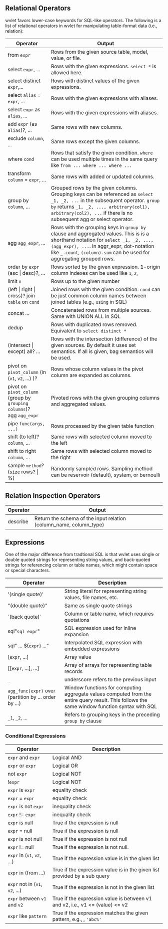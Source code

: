 
## Relational Operators

wvlet favors lower-case keywords for SQL-like operators. The following is a list of relational operators in wvlet for manipulating table-format data (i.e., relation):

| Operator | Output |
| --- | --- | 
| from `expr` | Rows from the given source table, model, value, or file.  |
| select `expr`, ... | Rows with the given expressions. `select *` is allowed here. |
| select distinct `expr`,... | Rows with distinct values of the given expressions. |
| select `alias` = `expr`, ... | Rows with the given expressions with aliases. |
| select `expr` as `alias`, ... | Rows with the given expressions with aliases. |
| add `expr` (as `alias`)?, ... | Same rows with new columns. |
| exclude `column`, ... | Same rows except the given columns. |
| where `cond` | Rows that satisfy the given condition. `where` can be used multiple times in the same query like `from ... where ... where ...` |
| transform `column` = `expr`, ... | Same rows with added or updated columns. |  
| group by `column`, ... | Grouped rows by the given columns. Grouping keys can be referenced as `select _1, _2, ...`  in the subsequent operator. `group by` returns `_1, _2, ..., arbitrary(col1), arbitrary(col2), ...` if there is no subsequent agg or select operator. |
| agg `agg_expr`, ... | Rows with the grouping keys in `group by` clause and aggregated values.  This is is a shorthand notation for `select _1, _2, ..., (agg_expr), ...`. In aggr_expr, dot-notation like `_.count`, `(column).sum` can be used for aggregating grouped rows.|
| order by `expr` (asc \| desc)?, ... | Rows sorted by the given expression. 1-origin column indexes can be used like `1`, `2`, |
| limit `n` | Rows up to the given number |
| (left \| right \| cross)? join `table` on `cond` | Joined rows with the given condition. `cond` can be just common column names between joined tables (e.g., `using` in SQL) |
| concat ... | Concatenated rows from multiple sources. Same with UNION ALL in SQL |
| dedup | Rows with duplicated rows removed. Equivalent to `select distinct *` | 
| (intersect \| except) all? ... | Rows with the intersection (difference) of the given sources. By default it uses set semantics. If all is given, bag semantics will be used. |
| pivot on `pivot_column` (in (`v1`, `v2`, ...) )? | Rows whose column values in the pivot column are expanded as columns. |
| pivot on `pivot_column`<br/> (group by `grouping columns`)?<br/> agg `agg_expr` |  Pivoted rows with the given grouping columns and aggregated values.|
| pipe `func(args, ...)` | Rows processed by the given table function |
| shift (to left)? `column`, ... | Same rows with selected column moved to the left |
| shift to right `column`, ... | Same rows with selected column moved to the right |
| sample `method`? (`size` rows? \| %) | Randomly sampled rows. Sampling method can be reservoir (default), system, or bernoulli |   

## Relation Inspection Operators

| Operator | Output                                                             |
| --- |--------------------------------------------------------------------|
| describe | Return the schema of the input relation (column_name, column_type) |

## Expressions

One of the major difference from tradtional SQL is that wvlet uses single or double quoted strings for representing string values, and back-quoted strings for referencing column or table names, which might contain space or special characters.

| Operator | Description | 
| --- | --- |
| '(single quote)' | String literal for representing string values, file names, etc. |
| "(double quote)" | Same as single quote strings | 
| \`(back quote)\` | Column or table name, which requires quotations |
| sql"`sql expr`" | SQL expression used for inline expansion |
| sql" ... ${`expr`} ..." | Interpolated SQL expression with embedded expressions |
| [`expr`, ...] | Array value |
| [[`expr`, ...], ...] | Array of arrays for representing table records |
| `_`| underscore refers to the previous input | 
| `agg_func(expr)` over (partition by ... order by ...)  | Window functions for computing aggregate values computed from the entire query result. This follows the same window function syntax with SQL |
| `_1`, `_2`, ... | Refers to grouping keys in the preceding `group by` clause |


### Conditional Expressions

| Operator | Description |
| --- | --- |
| `expr` and `expr` | Logical AND |
| `expr` or  `expr` | Logical OR |
| not `expr` | Logical NOT |
| !`expr` | Logical NOT |
| `expr` is `expr` | equality check |
| `expr` = `expr` | equality check |
| `expr` is not `expr` | inequality check |
| `expr` != `expr` | inequality check |
| `expr` is null | True if the expression is null |
| `expr` = null | True if the expression is null |
| `expr` is not null | True if the expression is not null |
| `expr` != null | True if the expression is not null. |
| `expr` in (`v1`, `v2`, ...) | True if the expression value is in the given list |
| `expr` in (from ...) | True if the expression value is in the given list provided by a sub query |
| `expr` not in (`v1`, `v2`, ...) | True if the expression is not in the given list |
| `expr` between `v1` and `v2` | True if the expression value is between v1 and v2, i.e., v1 <= (value) <= v2|
| `expr` like `pattern` | True if the expression matches the given pattern, e.g., , `'abc%'` |

